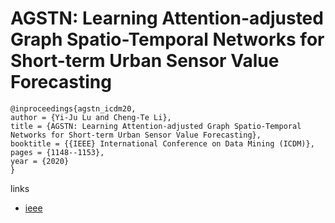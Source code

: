 # AGSTN: Learning Attention-adjusted Graph Spatio-Temporal Networks for Short-term Urban Sensor Value Forecasting

```
@inproceedings{agstn_icdm20,
author = {Yi-Ju Lu and Cheng-Te Li},
title = {AGSTN: Learning Attention-adjusted Graph Spatio-Temporal Networks for Short-term Urban Sensor Value Forecasting},
booktitle = {{IEEE} International Conference on Data Mining (ICDM)},
pages = {1148--1153},
year = {2020}
}
```

links
- [ieee](https://ieeexplore.ieee.org/document/9338255)
